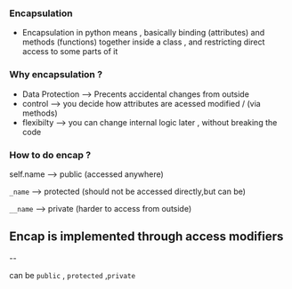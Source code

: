 
### Encapsulation
* Encapsulation in python means , basically binding (attributes) and methods (functions) together inside a class , and restricting direct access to some parts of it 

### Why encapsulation ? 
* Data Protection --> Precents accidental changes from outside 
* control --> you decide how attributes are acessed modified / (via methods)
* flexibilty --> you can change internal logic later , without breaking the code 


### How to do encap ? 

self.name --> public (accessed anywhere)

`_name` --> protected (should not be accessed directly,but can be)

`__name` --> private (harder to access from outside)

## Encap is implemented through access modifiers 
--

can be `public` , `protected` ,`private`